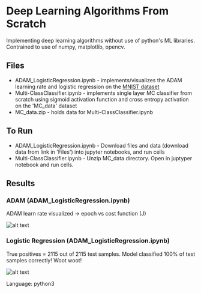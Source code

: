 # Deep Learning Algorithms From Scratch

Implementing deep learning algorithms without use of python's ML libraries. Contrained to use of numpy, matplotlib, opencv. 


## Files

- ADAM_LogisticRegression.ipynb - implements/visualizes the ADAM learning rate and logistic regression on the [MNIST dataset](https://www.kaggle.com/oddrationale/mnist-in-csv)
- Multi-ClassClassifier.ipynb - implements single layer MC classifier from scratch using sigmoid activation function and cross entropy activation on the 'MC_data' dataset 
- MC_data.zip - holds data for Multi-ClassClassifier.ipynb

## To Run

- ADAM_LogisticRegression.ipynb - Download files and data (download data from link in 'Files') into jupyter notebooks, and run cells
- Multi-ClassClassifier.ipynb - Unzip MC_data directory. Open in juptyper notebook and run cells.

## Results

### ADAM (ADAM_LogisticRegression.ipynb)

ADAM learn rate visualized -> epoch vs cost function (J) 
 
![alt text](https://github.com/LizMcLaughlin/images/blob/main/adam.png)

### Logistic Regression (ADAM_LogisticRegression.ipynb)

True positives = 2115 out of 2115 test samples. 
Model classified 100% of test samples correctly! Woot woot!

![alt text](https://github.com/LizMcLaughlin/images/blob/main/lr.png)



Language: python3
